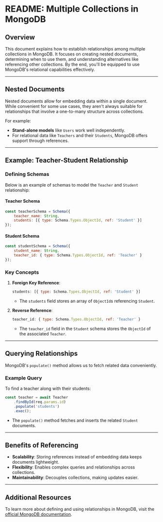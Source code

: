 # README: Multiple Collections in MongoDB

## Overview
This document explains how to establish relationships among multiple collections in MongoDB. It focuses on creating nested documents, determining when to use them, and understanding alternatives like referencing other collections. By the end, you'll be equipped to use MongoDB's relational capabilities effectively.

---

## Nested Documents
Nested documents allow for embedding data within a single document. While convenient for some use cases, they aren't always suitable for relationships that involve a one-to-many structure across collections.

For example:
- **Stand-alone models** like `Users` work well independently.
- For relational data like `Teachers` and their `Students`, MongoDB offers support through references.

---

## Example: Teacher-Student Relationship

### Defining Schemas
Below is an example of schemas to model the `Teacher` and `Student` relationship:

#### Teacher Schema
```javascript
const teacherSchema = Schema({
    teacher_name: String,
    students: [{ type: Schema.Types.ObjectId, ref: 'Student' }]
});
```

#### Student Schema
```javascript
const studentSchema = Schema({
    student_name: String,
    teacher_id: { type: Schema.Types.ObjectId, ref: 'Teacher' }
});
```

### Key Concepts
1. **Foreign Key Reference**:
   ```javascript
   students: [{ type: Schema.Types.ObjectId, ref: 'Student' }]
   ```
   - The `students` field stores an array of `ObjectId`s referencing `Student`.

2. **Reverse Reference**:
   ```javascript
   teacher_id: { type: Schema.Types.ObjectId, ref: 'Teacher' }
   ```
   - The `teacher_id` field in the `Student` schema stores the `ObjectId` of the associated `Teacher`.

---

## Querying Relationships
MongoDB's `populate()` method allows us to fetch related data conveniently.

### Example Query
To find a teacher along with their students:
```javascript
const teacher = await Teacher
    .findById(req.params.id)
    .populate('students')
    .exec();
```
- The `populate()` method fetches and inserts the related `Student` documents.

---

## Benefits of Referencing
- **Scalability**: Storing references instead of embedding data keeps documents lightweight.
- **Flexibility**: Enables complex queries and relationships across collections.
- **Maintainability**: Decouples collections, making updates easier.

---

## Additional Resources
To learn more about defining and using relationships in MongoDB, visit the [official MongoDB documentation](https://mongoosejs.com/docs/subdocs.html).

